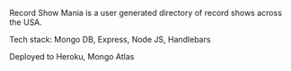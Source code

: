 Record Show Mania is a user generated directory of record shows across the USA.

Tech stack: Mongo DB, Express, Node JS, Handlebars

Deployed to Heroku, Mongo Atlas
